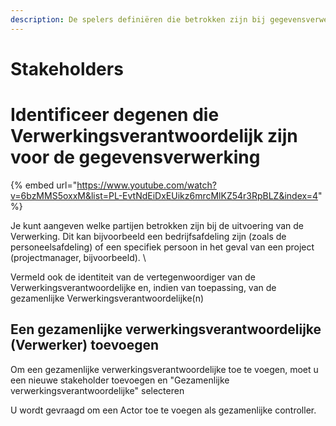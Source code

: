 ```yaml
---
description: De spelers definiëren die betrokken zijn bij gegevensverwerking.
---
```


# Stakeholders

# Identificeer degenen die Verwerkingsverantwoordelijk zijn voor de gegevensverwerking&#x20;

{% embed url="https://www.youtube.com/watch?v=6bzMMS5oxxM&list=PL-EvtNdEiDxEUikz6mrcMlKZ54r3RpBLZ&index=4" %}

Je kunt aangeven welke partijen betrokken zijn bij de uitvoering van de Verwerking. Dit kan bijvoorbeeld een bedrijfsafdeling zijn (zoals de personeelsafdeling) of een specifiek persoon in het geval van een project (projectmanager, bijvoorbeeld). \


Vermeld ook de identiteit van de vertegenwoordiger van de Verwerkingsverantwoordelijke en, indien van toepassing, van de gezamenlijke Verwerkingsverantwoordelijke(n) &#x20;



## Een gezamenlijke verwerkingsverantwoordelijke (Verwerker) toevoegen

Om een gezamenlijke verwerkingsverantwoordelijke toe te voegen, moet u een nieuwe stakeholder toevoegen en "Gezamenlijke verwerkingsverantwoordelijke" selecteren &#x20;

U wordt gevraagd om een Actor toe te voegen als gezamenlijke controller.&#x20;

<figure><img src="../../..gitbook/assets/image (12) (4).png" alt=""><figcaption></figcaption></figure>



